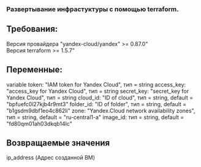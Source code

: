 ### Развертывание инфрастуктуры с помощью terraform.
## Требования:  
Версия провайдера "yandex-cloud/yandex" >= 0.87.0"  
Версия terraform >= 1.5.7"

## Переменные:
variable token: "IAM token for Yandex Cloud", тип = string
access_key: "access_key for Yandex Cloud", тип = string
secret_key: "secret_key for Yandex Cloud", тип = string
cloud_id: "ID of cloud", тип = string, default = "bpfuefc0l27kjb4r9mt3"
folder_id: "ID of folder", тип = string, default = "b1gsdm9dbf1eo4c862li"
zone: "Yandex.Cloud network availability zones", тип = string, default = "ru-central1-a"
image_id: тип = string, default = "fd80qm01ah03dkqb14lc"

## Возвращаемые значения
ip_address (Адрес созданной ВМ)
